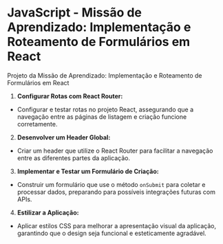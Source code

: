 # JavaScript - Missão de Aprendizado: Implementação e Roteamento de Formulários em React

Projeto da Missão de Aprendizado: Implementação e Roteamento de Formulários em React

1. **Configurar Rotas com React Router:**
  - Configurar e testar rotas no projeto React, assegurando que a navegação entre as páginas de listagem e criação funcione corretamente.

2. **Desenvolver um Header Global:**
  - Criar um header que utilize o React Router para facilitar a navegação entre as diferentes partes da aplicação.

3. **Implementar e Testar um Formulário de Criação:**
 - Construir um formulário que use o método `onSubmit` para coletar e processar dados, preparando para possíveis integrações futuras com APIs.

4. **Estilizar a Aplicação:**
 - Aplicar estilos CSS para melhorar a apresentação visual da aplicação, garantindo que o design seja funcional e esteticamente agradável.
